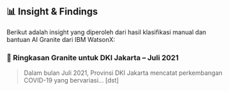 ## 📊 Insight & Findings

Berikut adalah insight yang diperoleh dari hasil klasifikasi manual dan bantuan AI Granite dari IBM WatsonX:

### 🔹 Ringkasan Granite untuk DKI Jakarta – Juli 2021

> Dalam bulan Juli 2021, Provinsi DKI Jakarta mencatat perkembangan COVID-19 yang bervariasi... [dst]
